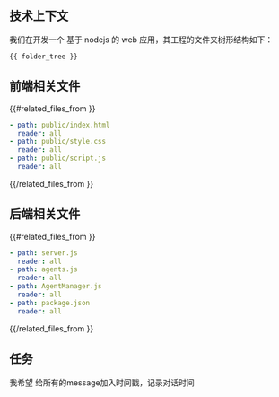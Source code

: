 ## 技术上下文

我们在开发一个 基于 nodejs 的 web 应用，其工程的文件夹树形结构如下：

```
{{ folder_tree }}
```

## 前端相关文件

{{#related_files_from }}
```yaml
- path: public/index.html
  reader: all
- path: public/style.css
  reader: all
- path: public/script.js
  reader: all  
```
{{/related_files_from }}

## 后端相关文件

{{#related_files_from }}
```yaml
- path: server.js
  reader: all    
- path: agents.js
  reader: all
- path: AgentManager.js
  reader: all
- path: package.json
  reader: all    
```
{{/related_files_from }}

## 任务

我希望 给所有的message加入时间戳，记录对话时间
